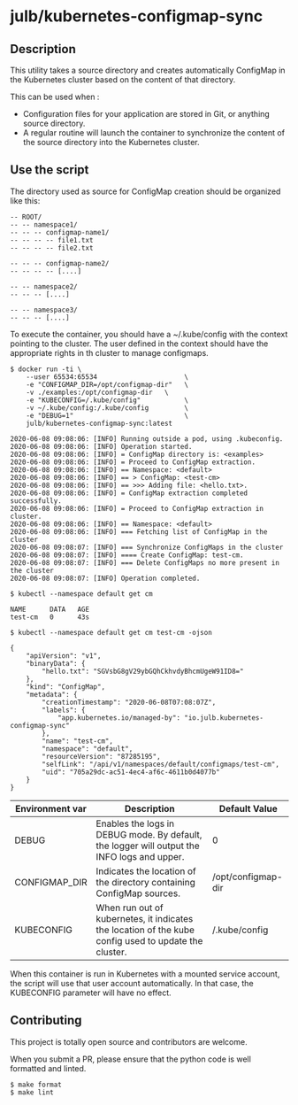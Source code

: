 # julb/kubernetes-configmap-sync

## Description

This utility takes a source directory and creates automatically ConfigMap in the Kubernetes cluster based on the content of that directory.

This can be used when :
* Configuration files for your application are stored in Git, or anything source directory.
* A regular routine will launch the container to synchronize the content of the source directory into the Kubernetes cluster.

## Use the script

The directory used as source for ConfigMap creation should be organized like this:
```
-- ROOT/
-- -- namespace1/
-- -- -- configmap-name1/
-- -- -- -- file1.txt
-- -- -- -- file2.txt

-- -- -- configmap-name2/
-- -- -- -- [....]

-- -- namespace2/
-- -- -- [....]

-- -- namespace3/
-- -- -- [....]
```

To execute the container, you should have a ~/.kube/config with the context pointing to the cluster.
The user defined in the context should have the appropriate rights in th cluster to manage configmaps.

```
$ docker run -ti \
    --user 65534:65534                      \
    -e "CONFIGMAP_DIR=/opt/configmap-dir"   \
    -v ./examples:/opt/configmap-dir   \
    -e "KUBECONFIG=/.kube/config"           \
    -v ~/.kube/config:/.kube/config         \
    -e "DEBUG=1"                            \
    julb/kubernetes-configmap-sync:latest

2020-06-08 09:08:06: [INFO] Running outside a pod, using .kubeconfig.
2020-06-08 09:08:06: [INFO] Operation started.
2020-06-08 09:08:06: [INFO] = ConfigMap directory is: <examples>
2020-06-08 09:08:06: [INFO] = Proceed to ConfigMap extraction.
2020-06-08 09:08:06: [INFO] == Namespace: <default>
2020-06-08 09:08:06: [INFO] == > ConfigMap: <test-cm>
2020-06-08 09:08:06: [INFO] == >>> Adding file: <hello.txt>.
2020-06-08 09:08:06: [INFO] = ConfigMap extraction completed successfully.
2020-06-08 09:08:06: [INFO] = Proceed to ConfigMap extraction in cluster.
2020-06-08 09:08:06: [INFO] == Namespace: <default>
2020-06-08 09:08:06: [INFO] === Fetching list of ConfigMap in the cluster
2020-06-08 09:08:07: [INFO] === Synchronize ConfigMaps in the cluster
2020-06-08 09:08:07: [INFO] ==== Create ConfigMap: test-cm.
2020-06-08 09:08:07: [INFO] === Delete ConfigMaps no more present in the cluster
2020-06-08 09:08:07: [INFO] Operation completed.
```
```
$ kubectl --namespace default get cm

NAME      DATA   AGE
test-cm   0      43s
```
```
$ kubectl --namespace default get cm test-cm -ojson

{
    "apiVersion": "v1",
    "binaryData": {
        "hello.txt": "SGVsbG8gV29ybGQhCkhvdyBhcmUgeW91ID8="
    },
    "kind": "ConfigMap",
    "metadata": {
        "creationTimestamp": "2020-06-08T07:08:07Z",
        "labels": {
            "app.kubernetes.io/managed-by": "io.julb.kubernetes-configmap-sync"
        },
        "name": "test-cm",
        "namespace": "default",
        "resourceVersion": "87285195",
        "selfLink": "/api/v1/namespaces/default/configmaps/test-cm",
        "uid": "705a29dc-ac51-4ec4-af6c-4611b0d4077b"
    }
}
```

| Environment var | Description | Default Value |
|-----------------|-------------|---------------|
| DEBUG         | Enables the logs in DEBUG mode. By default, the logger will output the INFO logs and upper.   | 0                         |
| CONFIGMAP_DIR | Indicates the location of the directory containing ConfigMap sources.                         | /opt/configmap-dir        |
| KUBECONFIG    | When run out of kubernetes, it indicates the location of the kube config used to update the cluster. | /.kube/config      |

When this container is run in Kubernetes with a mounted service account, the script will use that user account automatically.
In that case, the KUBECONFIG parameter will have no effect.

## Contributing

This project is totally open source and contributors are welcome.

When you submit a PR, please ensure that the python code is well formatted and linted.

```
$ make format
$ make lint
```
